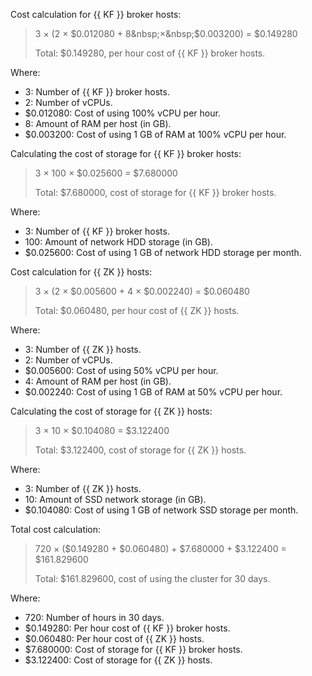 Cost calculation for {{ KF }} broker hosts:

> 3 × (2&nbsp;×&nbsp;$0.012080 + 8&nbsp;×&nbsp;$0.003200) = $0.149280
>
> Total: $0.149280, per hour cost of {{ KF }} broker hosts.

Where:
* 3: Number of {{ KF }} broker hosts.
* 2: Number of vCPUs.
* $0.012080: Cost of using 100% vCPU per hour.
* 8: Amount of RAM per host (in GB).
* $0.003200: Cost of using 1 GB of RAM at 100% vCPU per hour.

Calculating the cost of storage for {{ KF }} broker hosts:

> 3 × 100 × $0.025600 = $7.680000
>
> Total: $7.680000, cost of storage for {{ KF }} broker hosts.

Where:
* 3: Number of {{ KF }} broker hosts.
* 100: Amount of network HDD storage (in GB).
* $0.025600: Cost of using 1 GB of network HDD storage per month.

Cost calculation for {{ ZK }} hosts:

> 3 × (2 × $0.005600 + 4 × $0.002240) = $0.060480
>
> Total: $0.060480, per hour cost of {{ ZK }} hosts.

Where:
* 3: Number of {{ ZK }} hosts.
* 2: Number of vCPUs.
* $0.005600: Cost of using 50% vCPU per hour.
* 4: Amount of RAM per host (in GB).
* $0.002240: Cost of using 1 GB of RAM at 50% vCPU per hour.

Calculating the cost of storage for {{ ZK }} hosts:

> 3 × 10 × $0.104080 = $3.122400
>
> Total: $3.122400, cost of storage for {{ ZK }} hosts.

Where:
* 3: Number of {{ ZK }} hosts.
* 10: Amount of SSD network storage (in GB).
* $0.104080: Cost of using 1 GB of network SSD storage per month.

Total cost calculation:

> 720 × ($0.149280 + $0.060480) + $7.680000 + $3.122400 = $161.829600
>
> Total: $161.829600, cost of using the cluster for 30 days.

Where:
* 720: Number of hours in 30 days.
* $0.149280: Per hour cost of {{ KF }} broker hosts.
* $0.060480: Per hour cost of {{ ZK }} hosts.
* $7.680000: Cost of storage for {{ KF }} broker hosts.
* $3.122400: Cost of storage for {{ ZK }} hosts.